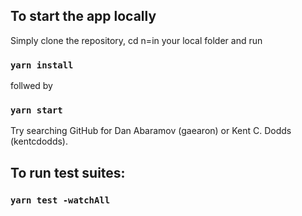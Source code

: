 ## To start the app locally

Simply clone the repository, cd n=in your local folder and run

### `yarn install`

follwed by

### `yarn start`

Try searching GitHub for Dan Abaramov (gaearon) or Kent C. Dodds (kentcdodds).

## To run test suites:

### `yarn test -watchAll`
